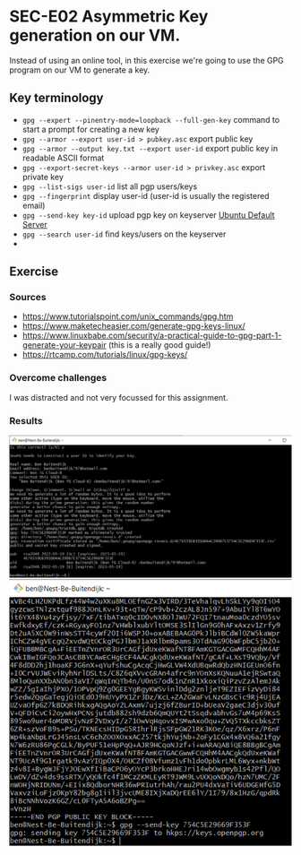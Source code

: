 # SEC-E02 Asymmetric Key generation on our VM.
Instead of using an online tool, in this exercise we're going to use the GPG program on our VM to generate a key. 

## Key terminology
- `gpg --expert --pinentry-mode=loopback --full-gen-key` command to start a prompt for creating a new key
- `gpg --armor --export user-id > pubkey.asc` export public key
- `gpg --armor --output key.txt --export user-id` export public key in readable ASCII format
- `gpg --export-secret-keys --armor user-id > privkey.asc` export private key
- `gpg --list-sigs user-id` list all pgp users/keys
- `gpg --fingerprint` display user-id (user-id is usually the registered email)
- `gpg --send-key key-id` upload pgp key on keyserver [Ubuntu Default Server](https://keyserver.ubuntu.com/)
- `gpg --search user-id` find keys/users on the keyserver
- 

## Exercise
### Sources
- https://www.tutorialspoint.com/unix_commands/gpg.htm
- https://www.maketecheasier.com/generate-gpg-keys-linux/
- https://www.linuxbabe.com/security/a-practical-guide-to-gpg-part-1-generate-your-keypair (this is a really good guide!)
- https://rtcamp.com/tutorials/linux/gpg-keys/

### Overcome challenges
I was distracted and not very focussed for this assignment.

### Results
![SEC-E2 GPG](../00_includes/SEC/SEC-E02_1.png)  
![SEC-E2 GPG2](../00_includes/SEC/SEC-E02_2.png)
